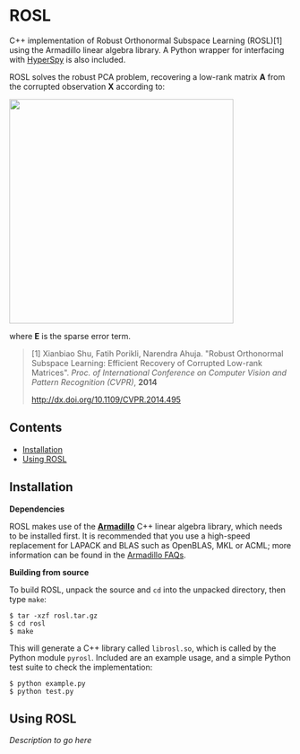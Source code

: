 # ROSL

C++ implementation of Robust Orthonormal Subspace Learning (ROSL)[1] using the Armadillo 
linear algebra library. A Python wrapper for interfacing with [HyperSpy](http://hyperspy.org/)
is also included.

ROSL solves the robust PCA problem, recovering a low-rank matrix **A**
from the corrupted observation **X** according to:

<img src="http://i.imgur.com/HMXYTQo.png" width="400">

where **E** is the sparse error term.

> [1] Xianbiao Shu, Fatih Porikli, Narendra Ahuja. "Robust Orthonormal Subspace Learning: 
> Efficient Recovery of Corrupted Low-rank Matrices". 
> *Proc. of International Conference on Computer Vision and Pattern Recognition (CVPR)*, **2014**
>
> http://dx.doi.org/10.1109/CVPR.2014.495

## Contents

+ [Installation](#installation)
+ [Using ROSL](#using-rosl)

## Installation

**Dependencies**

ROSL makes use of the **[Armadillo](http://arma.sourceforge.net)** C++ linear algebra library, 
which needs to be installed first. It is recommended that you use a high-speed replacement for
LAPACK and BLAS such as OpenBLAS, MKL or ACML; more information can be found in the [Armadillo
FAQs](http://arma.sourceforge.net/faq.html#dependencies).

**Building from source**

To build ROSL, unpack the source and `cd` into the unpacked directory, then type `make`:

```
$ tar -xzf rosl.tar.gz
$ cd rosl
$ make
```

This will generate a C++ library called `librosl.so`, which is called by the Python module `pyrosl`.
Included are an example usage, and a simple Python test suite to check the implementation:

```
$ python example.py
$ python test.py
```

## Using ROSL

*Description to go here*

